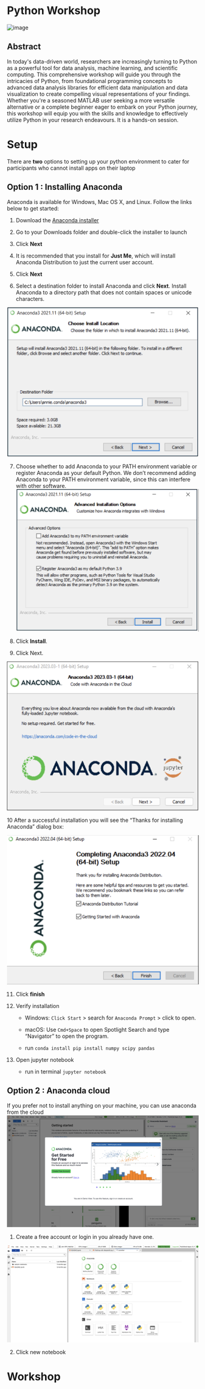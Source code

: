 # Python Workshop

![image](https://raspberry-valley.azurewebsites.net/img/Python-01.jpg)


## Abstract 

In today's data-driven world, researchers are increasingly turning to Python as a powerful tool for data analysis, machine learning, and scientific computing. This comprehensive workshop will guide you through the intricacies of Python, from foundational programming concepts to advanced data analysis libraries for efficient data manipulation and data visualization to create compelling visual representations of your findings. Whether you're a seasoned MATLAB user seeking a more versatile alternative or a complete beginner eager to embark on your Python journey, this workshop will equip you with the skills and knowledge to effectively utilize Python in your research endeavours. It is a hands-on session.


# Setup

There are **two** options to setting up your python environment to cater for participants who cannot install apps on their laptop

## Option 1 : Installing Anaconda

Anaconda is available for Windows, Mac OS X, and Linux. Follow the links below to get started:

1. Download the [Anaconda installer](https://repo.anaconda.com/archive/Anaconda3-2023.09-0-Windows-x86_64.exehttps://www.anaconda.com/download/)

2. Go to your Downloads folder and double-click the installer to launch

3. Click **Next**

4. It is recommended that you install for **Just Me**, which will install Anaconda Distribution to just the current user account. 

5. Click **Next**

6. Select a destination folder to install Anaconda and click **Next**. Install Anaconda to a directory path that does not contain spaces or unicode characters. 

![Alt text](/images/image.png)

7. Choose whether to add Anaconda to your PATH environment variable or register Anaconda as your default Python. We don’t recommend adding Anaconda to your PATH environment variable, since this can interfere with other software.
![Alt text](/images/image-1.png)

8. Click **Install**.

9. Click Next.

![Alt text](/images/image-2.png)

10 After a successful installation you will see the “Thanks for installing Anaconda” dialog box:

![Alt text](/images/image-3.png)

11. Click **finish**

12. Verify installation

    - Windows: `Click Start` > search for `Anaconda Prompt` > click to open.

    - macOS:   Use `Cmd+Space` to open Spotlight Search and type “Navigator” to open the program.
    - run `conda install pip install numpy scipy pandas`

13. Open jupyter notebook

    - run in terminal `jupyter notebook`



## Option 2 : Anaconda cloud
If you prefer not to install anything on your machine, you can use anaconda from the cloud
![Alt text](/images/image-4.png)

1. Create a free account or login in you already have one.

![Alt text](/images/image-5.png)

2. Click new notebook

# Workshop